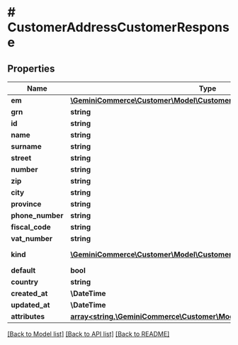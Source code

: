# # CustomerAddressCustomerResponse


## Properties


Name | Type | Description | Notes
------------ | ------------- | ------------- | -------------
**em**| [**\GeminiCommerce\Customer\Model\CustomerEMFields**](CustomerEMFields.md) |   | [optional]
**grn**| **string** |   | [optional]
**id**| **string** |   | [optional]
**name**| **string** |   | [optional]
**surname**| **string** |   | [optional]
**street**| **string** |   | [optional]
**number**| **string** |   | [optional]
**zip**| **string** |   | [optional]
**city**| **string** |   | [optional]
**province**| **string** |   | [optional]
**phone_number**| **string** |   | [optional]
**fiscal_code**| **string** |   | [optional]
**vat_number**| **string** |   | [optional]
**kind**| [**\GeminiCommerce\Customer\Model\CustomerAddressCustomerResponseKind**](CustomerAddressCustomerResponseKind.md) |  for more information please, see Model/CustomerAddressCustomerResponseKind.php  | [optional]
**default**| **bool** |   | [optional]
**country**| **string** |   | [optional]
**created_at**| **\DateTime** |   | [optional]
**updated_at**| **\DateTime** |   | [optional]
**attributes**| [**array<string,\GeminiCommerce\Customer\Model\ProtobufAny>**](ProtobufAny.md) |   | [optional]


[[Back to Model list]](../../README.md#models) [[Back to API list]](../../README.md#endpoints) [[Back to README]](../../README.md)
